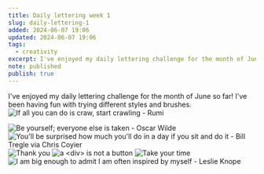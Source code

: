 ```yaml
---
title: Daily lettering week 1
slug: daily-lettering-1
added: 2024-06-07 19:06
updated: 2024-06-07 19:06
tags:
  - creativity
excerpt: I've enjoyed my daily lettering challenge for the month of June so far! I've been having fun with trying different styles and brushes.
note: published
publish: true
---
```


I've enjoyed my daily lettering challenge for the month of June so far! I've been having fun with trying different styles and brushes.
<img src="/images/lettering-1-1.jpg" alt="If all you can do is craw, start crawling - Rumi" />

<img src="/images/lettering-1-2.jpg" alt="Be yourself; everyone else is taken - Oscar Wilde" />

<img src="/images/lettering-1-3.jpg" alt="You'll be surprised how much you'll do in a day if you sit and do it - Bill Tregle via Chris Coyier" />

<img src="/images/lettering-1-4.jpg" alt="Thank you" />

<img src="/images/lettering-1-5.jpg" alt="a <div> is not a button" />

<img src="/images/lettering-1-6.jpg" alt="Take your time" />

<img src="/images/lettering-1-7.jpg" alt="I am big enough to admit I am often inspired by myself - Leslie Knope" />

